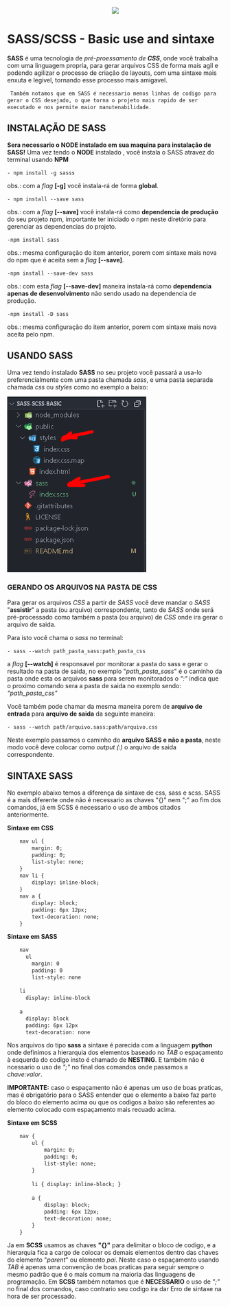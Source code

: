 <p align="center">
    <a href="https://sass-lang.com/"> 
        <img src="https://img.icons8.com/color/96/000000/sass.png"/>
    </a>
</p>

# SASS/SCSS - Basic use and sintaxe

**SASS** é uma tecnologia de *pré-proessamento de **CSS***, onde você trabalha com uma linguagem propria, para gerar arquivos CSS de forma mais agil e podendo agilizar o processo de criação de layouts, com uma sintaxe mais enxuta e legivel, tornando esse processo mais amigavel.

     Também notamos que em SASS é necessario menos linhas de codigo para gerar o CSS desejado, o que torna o projeto mais rapido de ser executado e nos permite maior manutenabilidade.

## INSTALAÇÃO DE SASS

**Sera necessario o NODE instalado em sua maquina para instalação de SASS!**
Uma vez tendo o **NODE** instalado , você instala o SASS atravez do terminal usando **NPM**

    - npm install -g sasss
obs.: com a *flag* **[-g]** você instala-rá de forma **global**.

    - npm install --save sass
obs.: com a *flag* **[--save]** você instala-rá como **dependencia de produção** do seu projeto npm, importante ter iniciado o npm neste diretório para gerenciar as dependencias do projeto.

    -npm install sass
obs.: mesma configuração do item anterior, porem com sintaxe mais nova do npm que é aceita sem a *flag* **[--save]**.

    -npm install --save-dev sass
obs.: com esta *flag* **[--save-dev]** maneira instala-rá como **dependencia apenas de desenvolvimento** não sendo usado na dependencia de produção. 

    -npm install -D sass
obs.: mesma configuração do item anterior, porem com sintaxe mais nova aceita pelo npm. 

## USANDO SASS

Uma vez tendo instalado **SASS** no seu projeto você passará a usa-lo preferencialmente com uma pasta chamada *sass*, e uma pasta separada chamada *css* ou *styles* como no exemplo a baixo:

<img src="public/img/pastas.PNG">

### GERANDO OS ARQUIVOS NA PASTA DE CSS

Para gerar os arquivos *CSS* a partir de *SASS* você deve mandar o *SASS* "**assistir**" a pasta (ou arquivo) correspondente, tanto de *SASS* onde será pré-processado como também a pasta (ou arquivo) de *CSS* onde ira gerar o arquivo de saida.

Para isto você chama o *sass* no terminal:

    - sass --watch path_pasta_sass:path_pasta_css
a *flag* **[--watch]** é responsavel por monitorar a pasta do sass e gerar o resultado na pasta de saida, no exemplo "*path_pasta_sass*" é o caminho da pasta onde esta os arquivos **sass** para serem monitorados o *":"* indica que o proximo comando sera a pasta de saida no exemplo sendo: *"path_pasta_css"*

Você também pode chamar da mesma maneira porem de **arquivo de entrada** para **arquivo de saida** da seguinte maneira:

    - sass --watch path/arquivo.sass:path/arquivo.css
Neste exemplo passamos o caminho do **arquivo SASS e não a pasta**, neste modo você deve colocar como *output (:)* o arquivo de saida correspondente.

## SINTAXE SASS
No exemplo abaixo temos a diferença da sintaxe de css, sass e scss. SASS é a mais diferente onde não é necessario as chaves "{}" nem ";" ao fim dos comandos, já em SCSS é necessario o uso de ambos citados anteriormente.

**Sintaxe em CSS**

        nav ul {
            margin: 0;
            padding: 0;
            list-style: none;
        }
        nav li {
            display: inline-block;
        }
        nav a {
            display: block;
            padding: 6px 12px;
            text-decoration: none;
        }

**Sintaxe em SASS**

        nav
          ul
            margin: 0
            padding: 0
            list-style: none

        li
          display: inline-block

        a
          display: block
          padding: 6px 12px
          text-decoration: none

Nos arquivos do tipo **sass** a sintaxe é parecida com a linguagem **python** onde definimos a hierarquia dos elementos baseado no *TAB* o espaçamento à esquerda do codigo insto é chamado de **NESTING**. E também não é ncessario o uso de *";"* no final dos comandos onde passamos a *chave:valor*.

**IMPORTANTE:** caso o espaçamento não é apenas um uso de boas praticas, mas é obrigatório para o SASS entender que o elemento a baixo faz parte do bloco do elemento acima ou que os codigos a baixo são referentes ao elemento colocado com espaçamento mais recuado acima.

**Sintaxe em SCSS**

        nav {
            ul {
                margin: 0;
                padding: 0;
                list-style: none;
            }

            li { display: inline-block; }

            a {
                display: block;
                padding: 6px 12px;
                text-decoration: none;
            }
        }


Ja em **SCSS** usamos as chaves **"{}"** para delimitar o bloco de codigo, e a hierarquia fica a cargo de colocar os demais elementos dentro das chaves do elemento "*parent*" ou elemento *pai*. Neste caso o espaçamento usando *TAB* é apenas uma convenção de boas praticas para seguir sempre o mesmo padrão que é o mais comum na maioria das linguagens de programação. Em **SCSS** também notamos que é **NECESSARIO** o uso de *";"* no final dos comandos, caso contrario seu codigo ira dar Erro de sintaxe na hora de ser processado. 